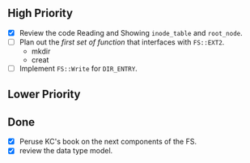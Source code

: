 
## High Priority

- [x] Review the code Reading and Showing `inode_table` and `root_node`.
- [ ] Plan out the *first set of function* that interfaces with `FS::EXT2`.
    - mkdir
    - creat
- [ ] Implement `FS::Write` for `DIR_ENTRY`.

## Lower Priority

## Done

- [x] Peruse KC's book on the next components of the FS.
- [x] review the data type model.
